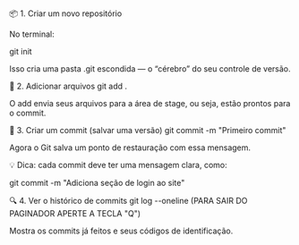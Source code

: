 📦 1. Criar um novo repositório

No terminal:

git init


Isso cria uma pasta .git escondida — o “cérebro” do seu controle de versão.

📁 2. Adicionar arquivos
git add .


O add envia seus arquivos para a área de stage, ou seja, estão prontos para o commit.

🧱 3. Criar um commit (salvar uma versão)
git commit -m "Primeiro commit"


Agora o Git salva um ponto de restauração com essa mensagem.

💡 Dica: cada commit deve ter uma mensagem clara, como:

git commit -m "Adiciona seção de login ao site"

🔍 4. Ver o histórico de commits
git log --oneline (PARA SAIR DO PAGINADOR APERTE A TECLA "Q")


Mostra os commits já feitos e seus códigos de identificação.